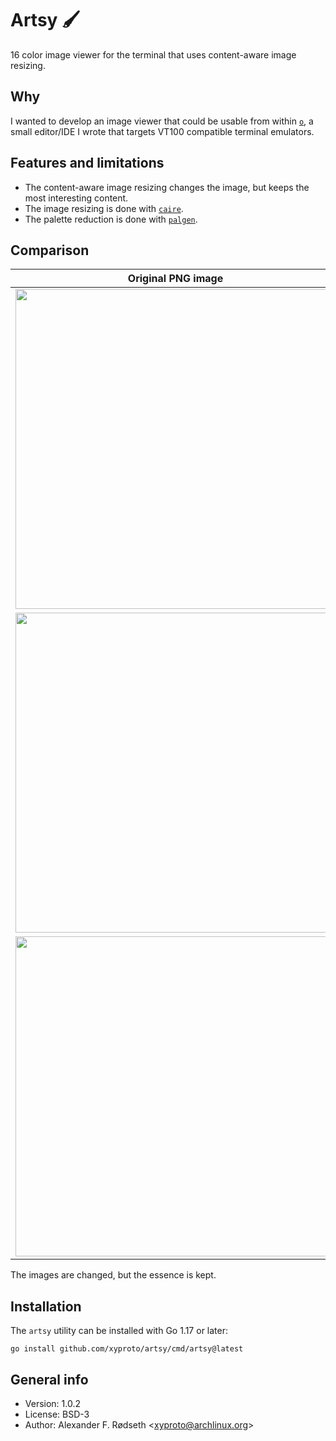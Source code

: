 # Artsy :paintbrush:

16 color image viewer for the terminal that uses content-aware image resizing.

## Why

I wanted to develop an image viewer that could be usable from within [`o`](https://github.com/xyproto/o), a small editor/IDE I wrote that targets VT100 compatible terminal emulators.

## Features and limitations

* The content-aware image resizing changes the image, but keeps the most interesting content.
* The image resizing is done with [`caire`](https://github.com/esimov/caire).
* The palette reduction is done with [`palgen`](https://github.com/xyproto/palgen).

## Comparison

| Original PNG image                    | In a VT100 compatible terminal emulator, using 16 colors |
|---------------------------------------|----------------------------------------------------------|
| <img src=img/rt.png width=512>        |                   <img src=img/rt16colors.png width=512> |
| <img src=img/archbtw.png width=512>   |              <img src=img/archbtw16colors.png width=512> |
| <img src=img/grumpycat.png width=512> |            <img src=img/grumpycat16colors.png width=512> |

The images are changed, but the essence is kept.

## Installation

The `artsy` utility can be installed with Go 1.17 or later:

    go install github.com/xyproto/artsy/cmd/artsy@latest

## General info

* Version: 1.0.2
* License: BSD-3
* Author: Alexander F. Rødseth &lt;xyproto@archlinux.org&gt;
